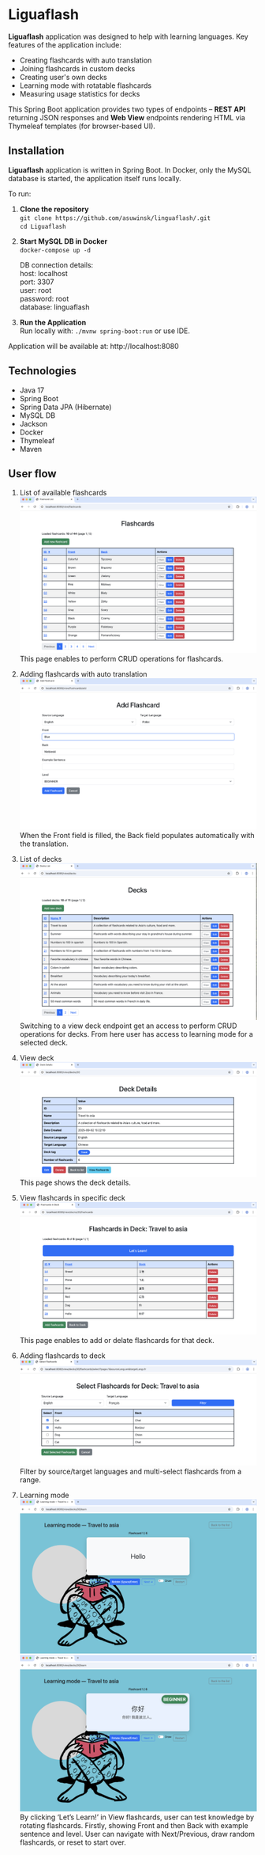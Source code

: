 # Liguaflash

**Liguaflash** application was designed to help with learning languages. Key features of the application include:

- Creating flashcards with auto translation
- Joining flashcards in custom decks
- Creating user's own decks
- Learning mode with rotatable flashcards
- Measuring usage statistics for decks

This Spring Boot application provides two types of endpoints – **REST API** returning JSON responses and 
**Web View** endpoints rendering HTML via Thymeleaf templates (for browser-based UI).

## Installation
**Liguaflash** application is written in Spring Boot. In Docker, only the MySQL database is started, 
the application itself runs locally. 

To run:
1. **Clone the repository**  
    `git clone https://github.com/asuwinsk/linguaflash/.git`<br>
    `cd Liguaflash`

2. **Start MySQL DB in Docker**<br>
    `docker-compose up -d`

    DB connection details:<br>
    host: localhost<br>
    port: 3307<br>
    user: root<br>
    password: root<br>
    database: linguaflash<br>

2.	**Run the Application**<br>
    Run locally with: `./mvnw spring-boot:run` or use IDE.

Application will be available at:
http://localhost:8080

## Technologies
- Java 17
- Spring Boot
- Spring Data JPA (Hibernate)
- MySQL DB
- Jackson
- Docker
- Thymeleaf
- Maven

## User flow
1. List of available flashcards<br>
   ![Flashcards list](images/readme/1.png)<br>
   This page enables to perform CRUD operations for flashcards.

2. Adding flashcards with auto translation<br>
    ![Add flashcard](images/readme/2.png)<br>
    When the Front field is filled, the Back field populates automatically with the translation.

3.	List of decks<br>
    ![Decks list](images/readme/3.png)<br>
    Switching to a view deck endpoint get an access to perform CRUD operations for decks. From here 
    user has access to learning mode for a selected deck.

4.	View deck<br>
    ![View deck](images/readme/4.png)<br>
    This page shows the deck details. 

5.	View flashcards in specific deck<br>
    ![View flashcards in deck](images/readme/5.png)<br>
    This page enables to add or delate flashcards for that deck. 

6.	Adding flashcards to deck<br>
    ![Add flashcards to deck](images/readme/6.png)<br>
    Filter by source/target languages and multi-select flashcards from a range.

7.	Learning mode<br>
    ![Learning mode - flashcard front](images/readme/7.png)<br>
    ![Learning mode - flashcard back](images/readme/8.png)<br>
    By clicking ‘Let’s Learn!’ in View flashcards, user can test knowledge by rotating flashcards. Firstly, 
    showing Front and then Back with example sentence and level. User can navigate with Next/Previous, 
    draw random flashcards, or reset to start over.